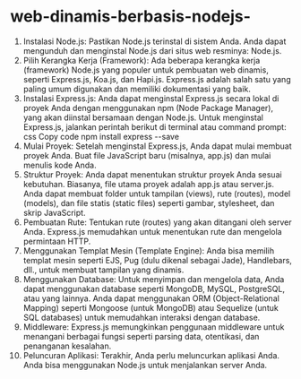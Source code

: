 # web-dinamis-berbasis-nodejs-
1. Instalasi Node.js:
    Pastikan Node.js terinstal di sistem Anda. Anda dapat mengunduh dan menginstal Node.js dari situs web resminya: Node.js.
2. Pilih Kerangka Kerja (Framework):
    Ada beberapa kerangka kerja (framework) Node.js yang populer untuk pembuatan web dinamis, seperti Express.js, Koa.js, dan Hapi.js. Express.js adalah salah satu yang paling umum digunakan dan memiliki dokumentasi yang baik.
3. Instalasi Express.js:
    Anda dapat menginstal Express.js secara lokal di proyek Anda dengan menggunakan npm (Node Package Manager), yang akan diinstal bersamaan dengan Node.js.
    Untuk menginstal Express.js, jalankan perintah berikut di terminal atau command prompt:
    css
    Copy code
    npm install express --save
4. Mulai Proyek:
    Setelah menginstal Express.js, Anda dapat mulai membuat proyek Anda. Buat file JavaScript baru (misalnya, app.js) dan mulai menulis kode Anda.
5. Struktur Proyek:
    Anda dapat menentukan struktur proyek Anda sesuai kebutuhan. Biasanya, file utama proyek adalah app.js atau server.js.
    Anda dapat membuat folder untuk tampilan (views), rute (routes), model (models), dan file statis (static files) seperti gambar, stylesheet, dan skrip JavaScript.
6. Pembuatan Rute:
    Tentukan rute (routes) yang akan ditangani oleh server Anda. Express.js memudahkan untuk menentukan rute dan mengelola permintaan HTTP.
7. Menggunakan Templat Mesin (Template Engine):
    Anda bisa memilih templat mesin seperti EJS, Pug (dulu dikenal sebagai Jade), Handlebars, dll., untuk membuat tampilan yang dinamis.
8. Menggunakan Database:
    Untuk menyimpan dan mengelola data, Anda dapat menggunakan database seperti MongoDB, MySQL, PostgreSQL, atau yang lainnya.
    Anda dapat menggunakan ORM (Object-Relational Mapping) seperti Mongoose (untuk MongoDB) atau Sequelize (untuk SQL databases) untuk memudahkan interaksi dengan database.
9. Middleware:
    Express.js memungkinkan penggunaan middleware untuk menangani berbagai fungsi seperti parsing data, otentikasi, dan penanganan kesalahan.
10. Peluncuran Aplikasi:
    Terakhir, Anda perlu meluncurkan aplikasi Anda. Anda bisa menggunakan Node.js untuk menjalankan server Anda.
